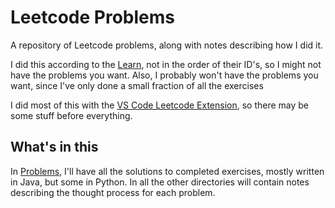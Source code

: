 # Leetcode Problems

A repository of Leetcode problems, along with notes describing how I did it.

I did this according to the [Learn](https://leetcode.com/explore/learn/cards), not in the order of their ID's, so I might not have the problems you want. Also, I probably won't have the problems you want, since I've only done a small fraction of all the exercises

I did most of this with the [VS Code Leetcode Extension](https://marketplace.visualstudio.com/items?itemName=LeetCode.vscode-leetcode), so there may be some stuff before everything.

## What's in this

In [Problems](/Problems), I'll have all the solutions to completed exercises, mostly written in Java, but some in Python. In all the other directories will contain notes describing the thought process for each problem.

